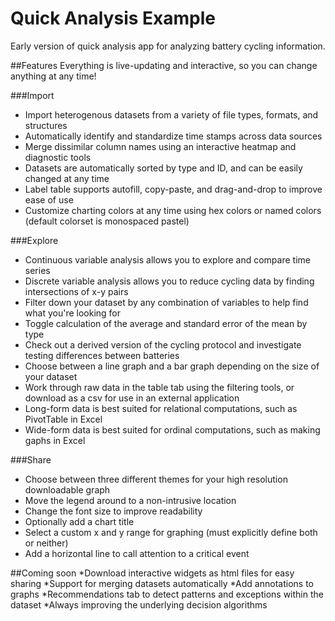 # Quick Analysis Example
Early version of quick analysis app for analyzing battery cycling information.  


##Features
Everything is live-updating and interactive, so you can change anything at any time!

###Import
* Import heterogenous datasets from a variety of file types, formats, and structures
* Automatically identify and standardize time stamps across data sources
* Merge dissimilar column names using an interactive heatmap and diagnostic tools
* Datasets are automatically sorted by type and ID, and can be easily changed at any time
* Label table supports autofill, copy-paste, and drag-and-drop to improve ease of use
* Customize charting colors at any time using hex colors or named colors (default colorset is monospaced pastel)

###Explore
* Continuous variable analysis allows you to explore and compare time series
* Discrete variable analysis allows you to reduce cycling data by finding intersections of x-y pairs
* Filter down your dataset by any combination of variables to help find what you're looking for
* Toggle calculation of the average and standard error of the mean by type
* Check out a derived version of the cycling protocol and investigate testing differences between batteries
* Choose between a line graph and a bar graph depending on the size of your dataset
* Work through raw data in the table tab using the filtering tools, or download as a csv for use in an external application
* Long-form data is best suited for relational computations, such as PivotTable in Excel
* Wide-form data is best suited for ordinal computations, such as making gaphs in Excel

###Share
* Choose between three different themes for your high resolution downloadable graph
* Move the legend around to a non-intrusive location
* Change the font size to improve readability
* Optionally add a chart title
* Select a custom x and y range for graphing (must explicitly define both or neither)
* Add a horizontal line to call attention to a critical event

##Coming soon
*Download interactive widgets as html files for easy sharing
*Support for merging datasets automatically
*Add annotations to graphs
*Recommendations tab to detect patterns and exceptions within the dataset
*Always improving the underlying decision algorithms

